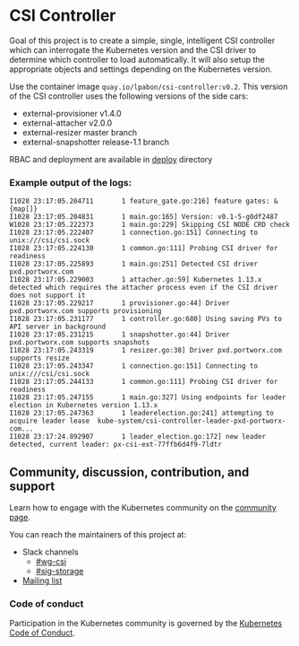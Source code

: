# CSI Controller
Goal of this project is to create a simple, single, intelligent CSI controller
which can interrogate the Kubernetes version and the CSI driver to
determine which controller to load automatically. It will also setup the
appropriate objects and settings depending on the Kubernetes version.

Use the container image `quay.io/lpabon/csi-controller:v0.2`. This version of
the CSI controller uses the following versions of the side cars:

* external-provisioner v1.4.0
* external-attacher v2.0.0
* external-resizer master branch
* external-snapshotter release-1.1 branch

RBAC and deployment are available in [deploy](https://github.com/lpabon/csi-controller/tree/master/deploy/kubernetes) directory

### Example output of the logs:

```
I1028 23:17:05.204711       1 feature_gate.go:216] feature gates: &{map[]}
I1028 23:17:05.204831       1 main.go:165] Version: v0.1-5-g0df2487
W1028 23:17:05.222373       1 main.go:229] Skipping CSI NODE CRD check
I1028 23:17:05.222407       1 connection.go:151] Connecting to unix:///csi/csi.sock
I1028 23:17:05.224130       1 common.go:111] Probing CSI driver for readiness
I1028 23:17:05.225893       1 main.go:251] Detected CSI driver pxd.portworx.com
I1028 23:17:05.229003       1 attacher.go:59] Kubernetes 1.13.x detected which requires the attacher process even if the CSI driver does not support it
I1028 23:17:05.229217       1 provisioner.go:44] Driver pxd.portworx.com supports provisioning
I1028 23:17:05.231177       1 controller.go:680] Using saving PVs to API server in background
I1028 23:17:05.231215       1 snapshotter.go:44] Driver pxd.portworx.com supports snapshots
I1028 23:17:05.243319       1 resizer.go:38] Driver pxd.portworx.com supports resize
I1028 23:17:05.243347       1 connection.go:151] Connecting to unix:///csi/csi.sock
I1028 23:17:05.244133       1 common.go:111] Probing CSI driver for readiness
I1028 23:17:05.247155       1 main.go:327] Using endpoints for leader election in Kubernetes version 1.13.x
I1028 23:17:05.247363       1 leaderelection.go:241] attempting to acquire leader lease  kube-system/csi-controller-leader-pxd-portworx-com...
I1028 23:17:24.892907       1 leader_election.go:172] new leader detected, current leader: px-csi-ext-77ffb6d4f9-7ldtr
```

## Community, discussion, contribution, and support

Learn how to engage with the Kubernetes community on the [community page](http://kubernetes.io/community/).

You can reach the maintainers of this project at:

* Slack channels
  * [#wg-csi](https://kubernetes.slack.com/messages/wg-csi)
  * [#sig-storage](https://kubernetes.slack.com/messages/sig-storage)
* [Mailing list](https://groups.google.com/forum/#!forum/kubernetes-sig-storage)

### Code of conduct

Participation in the Kubernetes community is governed by the [Kubernetes Code of Conduct](code-of-conduct.md).

